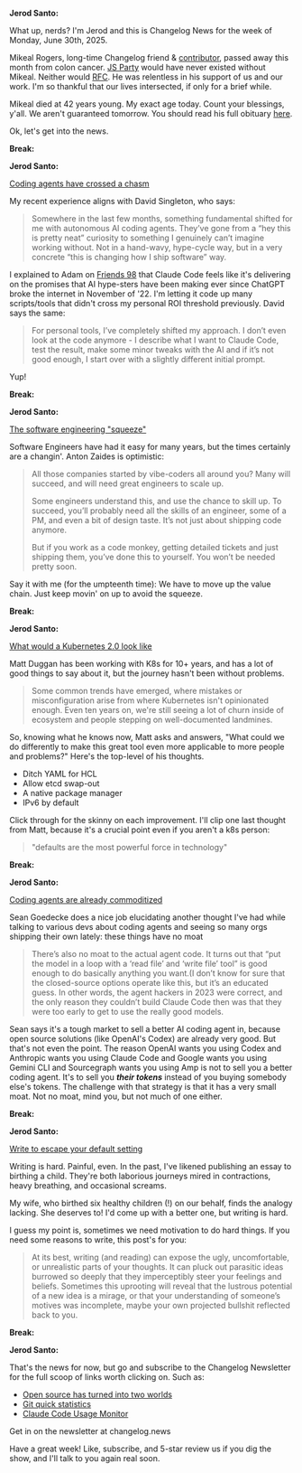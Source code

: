 **Jerod Santo:**

What up, nerds? I'm Jerod and this is Changelog News for the week of Monday, June 30th, 2025.

Mikeal Rogers, long-time Changelog friend & [contributor](https://changelog.com/person/mikeal), passed away this month from colon cancer. [JS Party](https://jsparty.fm) would have never existed without Mikeal. Neither would [RFC](https://changelog.com/rfc). He was relentless in his support of us and our work. I'm so thankful that our lives intersected, if only for a brief while. 

Mikeal died at 42 years young. My exact age today. Count your blessings, y'all. We aren't guaranteed tomorrow. You should read his full obituary [here](https://www.legacy.com/us/obituaries/nytimes/name/mikeal-rogers-obituary?id=58676316).

Ok, let's get into the news.

**Break:**

**Jerod Santo:**

[Coding agents have crossed a chasm](https://blog.singleton.io/posts/2025-06-14-coding-agents-cross-a-chasm/)

My recent experience aligns with David Singleton, who says:

> Somewhere in the last few months, something fundamental shifted for me with autonomous AI coding agents. They’ve gone from a “hey this is pretty neat” curiosity to something I genuinely can’t imagine working without. Not in a hand-wavy, hype-cycle way, but in a very concrete “this is changing how I ship software” way.

I explained to Adam on [Friends 98](https://changelog.am/98) that Claude Code feels like it's delivering on the promises that AI hype-sters have been making ever since ChatGPT broke the internet in November of '22. I'm letting it code up many scripts/tools that didn't cross my personal ROI threshold previously. David says the same:

> For personal tools, I’ve completely shifted my approach. I don’t even look at the code anymore - I describe what I want to Claude Code, test the result, make some minor tweaks with the AI and if it’s not good enough, I start over with a slightly different initial prompt.

Yup!

**Break:**

**Jerod Santo:**

[The software engineering "squeeze"](https://newsletter.manager.dev/p/the-software-engineering-squeeze)

Software Engineers have had it easy for many years, but the times certainly are a changin'. Anton Zaides is optimistic:

> All those companies started by vibe-coders all around you? Many will succeed, and will need great engineers to scale up.
>
> Some engineers understand this, and use the chance to skill up. To succeed, you’ll probably need all the skills of an engineer, some of a PM, and even a bit of design taste. It’s not just about shipping code anymore.
>
> But if you work as a code monkey, getting detailed tickets and just shipping them, you’ve done this to yourself. You won’t be needed pretty soon.

Say it with me (for the umpteenth time): We have to move up the value chain. Just keep movin' on up to avoid the squeeze.

**Break:**

**Jerod Santo:**

[What would a Kubernetes 2.0 look like](https://matduggan.com/what-would-a-kubernetes-2-0-look-like/)

Matt Duggan has been working with K8s for 10+ years, and has a lot of good things to say about it, but the journey hasn't been without problems.

> Some common trends have emerged, where mistakes or misconfiguration arise from where Kubernetes isn't opinionated enough. Even ten years on, we're still seeing a lot of churn inside of ecosystem and people stepping on well-documented landmines.

So, knowing what he knows now, Matt asks and answers, "What could we do differently to make this great tool even more applicable to more people and problems?" Here's the top-level of his thoughts.

- Ditch YAML for HCL
- Allow etcd swap-out
- A native package manager
- IPv6 by default

Click through for the skinny on each improvement. I'll clip one last thought from Matt, because it's a crucial point even if you aren't a k8s person: 

> "defaults are the most powerful force in technology"

**Break:**

**Jerod Santo:**

[Coding agents are already commoditized](https://www.seangoedecke.com/ai-agents-are-commoditized/)

Sean Goedecke does a nice job elucidating another thought I've had while talking to various devs about coding agents and seeing so many orgs shipping their own lately: these things have no moat

> There’s also no moat to the actual agent code. It turns out that “put the model in a loop with a ‘read file’ and ‘write file’ tool” is good enough to do basically anything you want.(I don’t know for sure that the closed-source options operate like this, but it’s an educated guess. In other words, the agent hackers in 2023 were correct, and the only reason they couldn’t build Claude Code then was that they were too early to get to use the really good models.

Sean says it's a tough market to sell a better AI coding agent in, because open source solutions (like OpenAI's Codex) are already very good. But that's not even the point. The reason OpenAI wants you using Codex and Anthropic wants you using Claude Code and Google wants you using Gemini CLI and Sourcegraph wants you using Amp is not to sell you a better coding agent. It's to sell you ***their tokens*** instead of you buying somebody else's tokens. The challenge with that strategy is that it has a very small moat. Not no moat, mind you, but not much of one either.

**Break:**

**Jerod Santo:**

[Write to escape your default setting](https://kupajo.com/write-to-escape-your-default-setting/)

Writing is hard. Painful, even. In the past, I've likened publishing an essay to birthing a child. They're both laborious journeys mired in contractions, heavy breathing, and occasional screams.

My wife, who birthed six healthy children (!) on our behalf, finds the analogy lacking. She deserves to! I'd come up with a better one, but writing is hard.

I guess my point is, sometimes we need motivation to do hard things. If you need some reasons to write, this post's for you:

> At its best, writing (and reading) can expose the ugly, uncomfortable, or unrealistic parts of your thoughts. It can pluck out parasitic ideas burrowed so deeply that they imperceptibly steer your feelings and beliefs. Sometimes this uprooting will reveal that the lustrous potential of a new idea is a mirage, or that your understanding of someone’s motives was incomplete, maybe your own projected bullshit reflected back to you.

**Break:**

**Jerod Santo:**

That's the news for now, but go and subscribe to the Changelog Newsletter for the full scoop of links worth clicking on. Such as:

- [Open source has turned into two worlds](https://utcc.utoronto.ca/~cks/space/blog/tech/OpenSourceTwoWorlds)
- [Git quick statistics](https://github.com/git-quick-stats/git-quick-stats)
- [Claude Code Usage Monitor](https://github.com/Maciek-roboblog/Claude-Code-Usage-Monitor)

Get in on the newsletter at changelog.news

Have a great week! Like, subscribe, and 5-star review us if you dig the show, and I'll talk to you again real soon.
